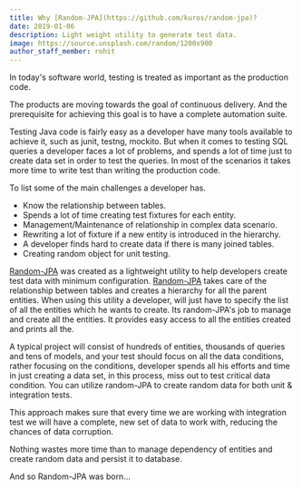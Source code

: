 ```yaml
---
title: Why [Random-JPA](https://github.com/kuros/random-jpa)?
date: 2019-01-06
description: Light weight utility to generate test data.
image: https://source.unsplash.com/random/1200x900
author_staff_member: rohit
---
```

In today's software world, testing is treated as important as the production code.

The products are moving towards the goal of continuous delivery. And the prerequisite for achieving this goal is to have a complete automation suite.

Testing Java code is fairly easy as a developer have many tools available to achieve it, such as junit, testng, mockito. But when it comes to testing SQL queries a developer faces a lot of problems, and spends a lot of time just to create data set in order to test the queries. In most of the scenarios it takes more time to write test than writing the production code.

To list some of the main challenges a developer has.

- Know the relationship between tables.
- Spends a lot of time creating test fixtures for each entity.
- Management/Maintenance of relationship in complex data scenario.
- Rewriting a lot of fixture if a new entity is introduced in the hierarchy.
- A developer finds hard to create data if there is many joined tables.
- Creating random object for unit testing.

[Random-JPA](https://github.com/kuros/random-jpa) was created as a lightweight utility to help developers create test data with minimum configuration. [Random-JPA](https://github.com/kuros/random-jpa) takes care of the relationship between tables and creates a hierarchy for all the parent entities. When using this utility a developer, will just have to specify the list of all the entities which he wants to create. Its random-JPA's job to manage and create all the entities. It provides easy access to all the entities created and prints all the.

A typical project will consist of hundreds of entities, thousands of queries and tens of models, and your test should focus on all the data conditions, rather focusing on the conditions, developer spends all his efforts and time in just creating a data set, in this process, miss out to test critical data condition. You can utilize random-JPA to create random data for both unit & integration tests.

This approach makes sure that every time we are working with integration test we will have a complete, new set of data to work with, reducing the chances of data corruption.

Nothing wastes more time than to manage dependency of entities and create random data and persist it to database.

And so Random-JPA was born...
